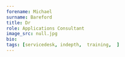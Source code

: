 ```yaml
---
forename: Michael
surname: Bareford
title: Dr
role: Applications Consultant 
image_src: null.jpg
bio: 
tags: [servicedesk, indepth,  training,  ] 
---
```

